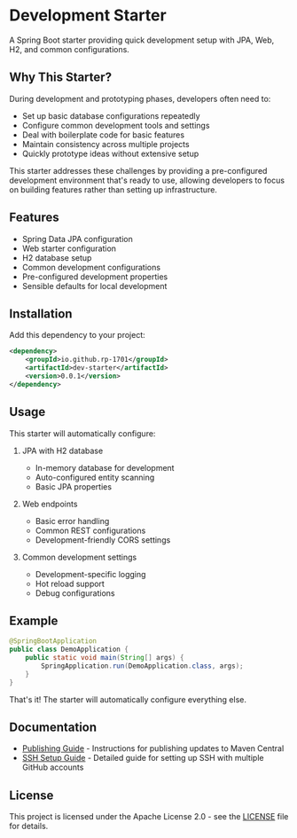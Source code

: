 # Development Starter

A Spring Boot starter providing quick development setup with JPA, Web, H2, and common configurations.

## Why This Starter?

During development and prototyping phases, developers often need to:
- Set up basic database configurations repeatedly
- Configure common development tools and settings
- Deal with boilerplate code for basic features
- Maintain consistency across multiple projects
- Quickly prototype ideas without extensive setup

This starter addresses these challenges by providing a pre-configured development environment that's ready to use, allowing developers to focus on building features rather than setting up infrastructure.

## Features

- Spring Data JPA configuration
- Web starter configuration
- H2 database setup
- Common development configurations
- Pre-configured development properties
- Sensible defaults for local development

## Installation

Add this dependency to your project:

```xml
<dependency>
    <groupId>io.github.rp-1701</groupId>
    <artifactId>dev-starter</artifactId>
    <version>0.0.1</version>
</dependency>
```

## Usage

This starter will automatically configure:

1. JPA with H2 database
   - In-memory database for development
   - Auto-configured entity scanning
   - Basic JPA properties

2. Web endpoints
   - Basic error handling
   - Common REST configurations
   - Development-friendly CORS settings

3. Common development settings
   - Development-specific logging
   - Hot reload support
   - Debug configurations

## Example

```java
@SpringBootApplication
public class DemoApplication {
    public static void main(String[] args) {
        SpringApplication.run(DemoApplication.class, args);
    }
}
```

That's it! The starter will automatically configure everything else.

## Documentation

- [Publishing Guide](PUBLISHING.md) - Instructions for publishing updates to Maven Central
- [SSH Setup Guide](SSH_SETUP.md) - Detailed guide for setting up SSH with multiple GitHub accounts

## License

This project is licensed under the Apache License 2.0 - see the [LICENSE](LICENSE) file for details. 